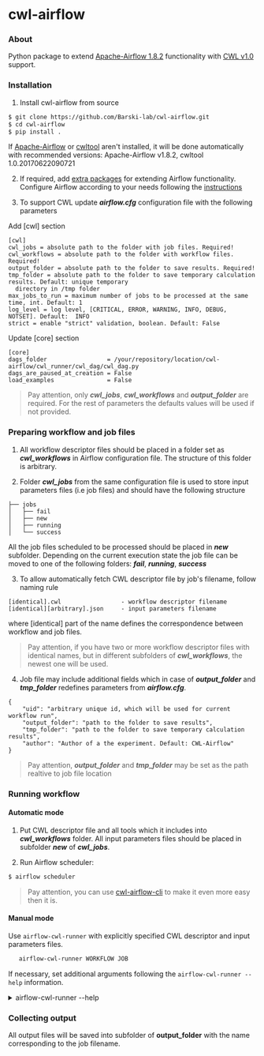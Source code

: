 # cwl-airflow

### About
Python package to extend [Apache-Airflow 1.8.2](https://github.com/apache/incubator-airflow) functionality with [CWL v1.0](http://www.commonwl.org/v1.0/) support.

### Installation
1. Install cwl-airflow from source
  ```sh
  $ git clone https://github.com/Barski-lab/cwl-airflow.git
  $ cd cwl-airflow
  $ pip install .
  ```
 If [Apache-Airflow](https://github.com/apache/incubator-airflow) or [cwltool](http://www.commonwl.org/ "cwltool main page") aren't installed, it will be done automatically with recommended versions: Apache-Airflow v1.8.2, cwltool 1.0.20170622090721

2. If required, add [extra packages](https://airflow.incubator.apache.org/installation.html#extra-packages) for extending Airflow functionality. Configure Airflow according to your needs following the [instructions](https://airflow.incubator.apache.org/configuration.html#configuration)

3. To support CWL update ***airflow.cfg*** configuration file with the following parameters

  Add [cwl] section

  ```
  [cwl]
  cwl_jobs = absolute path to the folder with job files. Required!
  cwl_workflows = absolute path to the folder with workflow files. Required!
  output_folder = absolute path to the folder to save results. Required!
  tmp_folder = absolute path to the folder to save temporary calculation results. Default: unique temporary
    directory in /tmp folder 
  max_jobs_to_run = maximum number of jobs to be processed at the same time, int. Default: 1
  log_level = log level, [CRITICAL, ERROR, WARNING, INFO, DEBUG, NOTSET]. Default:  INFO
  strict = enable "strict" validation, boolean. Default: False
  ```
  Update [core] section
  ```
  [core]
  dags_folder                 = /your/repository/location/cwl-airflow/cwl_runner/cwl_dag/cwl_dag.py
  dags_are_paused_at_creation = False
  load_examples               = False
  ```
> Pay attention, only ***cwl_jobs***, ***cwl_workflows*** and ***output_folder*** are required.
For the rest of parameters the defaults values will be used if not provided.

### Preparing workflow and job files
1. All workflow descriptor files should be placed in a folder set as ***cwl_workflows*** in Airflow configuration file. The structure of this folder is arbitrary.

2. Folder ***cwl_jobs*** from the same configuration file is used to store input parameters files (i.e job files) and should have the following structure
```
├── jobs
│   ├── fail
│   ├── new
│   ├── running
│   └── success
```
All the job files scheduled to be processed should be placed in ***new*** subfolder. Depending on the current execution state the job file can be moved to one of the following folders: ***fail***, ***running***, ***success***

3. To allow automatically fetch CWL descriptor file by job's filename, follow naming rule
  ```
  [identical].cwl                 - workflow descriptor filename
  [identical][arbitrary].json     - input parameters filename
  ```
  where [identical] part of the name defines the correspondence between workflow and job files.

  > Pay attention, if you have two or more workflow descriptor files with identical names, but in different subfolders of ***cwl_workflows***, the newest one will be used.

4. Job file may include additional fields which in case of ***output_folder*** and ***tmp_folder***
redefines parameters from ***airflow.cfg***.
```
{
    "uid": "arbitrary unique id, which will be used for current workflow run",
    "output_folder": "path to the folder to save results",
    "tmp_folder": "path to the folder to save temporary calculation results",
    "author": "Author of a the experiment. Default: CWL-Airflow"
}
```
> Pay attention, ***output_folder*** and ***tmp_folder*** may be set as the path realtive
to job file location 

### Running workflow

#### Automatic mode
1. Put CWL descriptor file and all tools which it includes into ***cwl_workflows*** folder.
All input parameters files should be placed in subfolder ***new*** of  ***cwl_jobs***.

2. Run Airflow scheduler:
  ```sh
  $ airflow scheduler
  ```
  > Pay attention, you can use [cwl-airflow-cli](https://github.com/Barski-lab/airflow_cwl_cli)
  to make it even more easy then it is.

#### Manual mode
Use `airflow-cwl-runner` with explicitly specified CWL descriptor and input parameters files.
```bash
   airflow-cwl-runner WORKFLOW JOB
```
If necessary, set additional arguments following the `airflow-cwl-runner --help` information.
<details> 
  <summary>airflow-cwl-runner --help</summary>
  
        usage: airflow-cwl-runner [-h] [-t TASK_REGEX] [-m] [-l] [-x] [-a] [-i] [-I]
                                  [--pool POOL] [-dr] [--outdir OUTDIR]
                                  [--tmp-folder TMP_FOLDER]
                                  [--tmpdir-prefix TMPDIR_PREFIX]
                                  [--tmp-outdir-prefix TMP_OUTDIR_PREFIX] [--quiet]
                                  [--ignore-def-outdir]
                                  workflow job
        
        CWL-Airflow
        
        positional arguments:
          workflow
          job
        
        optional arguments:
          -h, --help            show this help message and exit
          -t TASK_REGEX, --task_regex TASK_REGEX
                                The regex to filter specific task_ids to backfill
                                (optional)
          -m, --mark_success    Mark jobs as succeeded without running them
          -l, --local           Run the task using the LocalExecutor
          -x, --donot_pickle    Do not attempt to pickle the DAG object to send over
                                to the workers, just tell the workers to run their
                                version of the code.
          -a, --include_adhoc   Include dags with the adhoc parameter.
          -i, --ignore_dependencies
                                Skip upstream tasks, run only the tasks matching the
                                regexp. Only works in conjunction with task_regex
          -I, --ignore_first_depends_on_past
                                Ignores depends_on_past dependencies for the first set
                                of tasks only (subsequent executions in the backfill
                                DO respect depends_on_past).
          --pool POOL           Resource pool to use
          -dr, --dry_run        Perform a dry run
          --outdir OUTDIR       Output folder to save results
          --tmp-folder TMP_FOLDER
                                Temp folder to store data between execution of airflow
                                tasks/steps
          --tmpdir-prefix TMPDIR_PREFIX
                                Path prefix for temporary directories
          --tmp-outdir-prefix TMP_OUTDIR_PREFIX
                                Path prefix for intermediate output directories
          --quiet               Print only workflow execultion results
          --ignore-def-outdir   Disable default output directory to be set to current
                                directory. Use OUTPUT_FOLDER from Airflow
                                configuration file instead
</details>


### Collecting output
  All output files will be saved into subfolder of **output_folder**
  with the name corresponding to the job filename.
